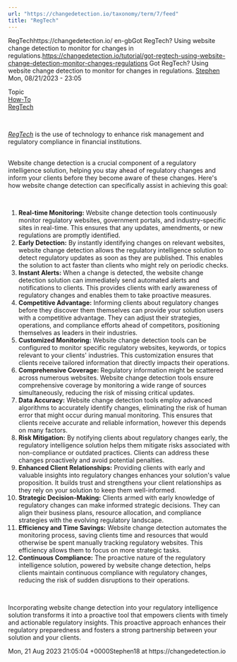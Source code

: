 ```yaml
---
url: "https://changedetection.io/taxonomy/term/7/feed"
title: "RegTech"
---
```


RegTechhttps://changedetection.io/
 en-gbGot RegTech? Using website change detection to monitor for changes in regulations.https://changedetection.io/tutorial/got-regtech-using-website-change-detection-monitor-changes-regulations
 <span class="field field--name-title field--type-string field--label-hidden">Got RegTech? Using website change detection to monitor for changes in regulations.</span>
<span class="field field--name-uid field--type-entity-reference field--label-hidden"><a title="View user profile." href="/tech-writer/stephen" class="username">Stephen</a></span>
<span class="field field--name-created field--type-created field--label-hidden"><time datetime="2023-08-21T23:05:04+02:00" title="Monday, August 21, 2023 - 23:05" class="datetime">Mon, 08/21/2023 - 23:05</time>
</span>

 <div class="field field--name-field-topic field--type-entity-reference field--label-above">
 <div class="field\_\_label">Topic</div>
 <div class='field\_\_items'>
 <div class="field\_\_item"><a href="/topic/how" hreflang="en-gb">How-To</a></div>
 <div class="field\_\_item"><a href="/topic/regtech" hreflang="en-gb">RegTech</a></div>
 </div>
 </div>

 <div class="clearfix text-formatted field field--name-body field--type-text-with-summary field--label-hidden field\_\_item"><p>&nbsp;</p><p><a href="https://www.mas.gov.sg/development/fintech/technologies---regtech"><em>RegTech</em></a> is the use of technology to enhance risk management and regulatory compliance in financial institutions.</p><p><br>Website change detection is a crucial component of a regulatory intelligence solution, helping you stay ahead of regulatory changes and inform your clients before they become aware of these changes. Here's how website change detection can specifically assist in achieving this goal:</p><p>&nbsp;</p><ol><li><strong>Real-time Monitoring:</strong> Website change detection tools continuously monitor regulatory websites, government portals, and industry-specific sites in real-time. This ensures that any updates, amendments, or new regulations are promptly identified.</li><li><strong>Early Detection:</strong> By instantly identifying changes on relevant websites, website change detection allows the regulatory intelligence solution to detect regulatory updates as soon as they are published. This enables the solution to act faster than clients who might rely on periodic checks.</li><li><strong>Instant Alerts:</strong> When a change is detected, the website change detection solution can immediately send automated alerts and notifications to clients. This provides clients with early awareness of regulatory changes and enables them to take proactive measures.</li><li><strong>Competitive Advantage:</strong> Informing clients about regulatory changes before they discover them themselves can provide your solution users with a competitive advantage. They can adjust their strategies, operations, and compliance efforts ahead of competitors, positioning themselves as leaders in their industries.</li><li><strong>Customized Monitoring:</strong> Website change detection tools can be configured to monitor specific regulatory websites, keywords, or topics relevant to your clients' industries. This customization ensures that clients receive tailored information that directly impacts their operations.</li><li><strong>Comprehensive Coverage:</strong> Regulatory information might be scattered across numerous websites. Website change detection tools ensure comprehensive coverage by monitoring a wide range of sources simultaneously, reducing the risk of missing critical updates.</li><li><strong>Data Accuracy:</strong> Website change detection tools employ advanced algorithms to accurately identify changes, eliminating the risk of human error that might occur during manual monitoring. This ensures that clients receive accurate and reliable information, however this depends on many factors.</li><li><strong>Risk Mitigation:</strong> By notifying clients about regulatory changes early, the regulatory intelligence solution helps them mitigate risks associated with non-compliance or outdated practices. Clients can address these changes proactively and avoid potential penalties.</li><li><strong>Enhanced Client Relationships:</strong> Providing clients with early and valuable insights into regulatory changes enhances your solution's value proposition. It builds trust and strengthens your client relationships as they rely on your solution to keep them well-informed.</li><li><strong>Strategic Decision-Making:</strong> Clients armed with early knowledge of regulatory changes can make informed strategic decisions. They can align their business plans, resource allocation, and compliance strategies with the evolving regulatory landscape.</li><li><strong>Efficiency and Time Savings:</strong> Website change detection automates the monitoring process, saving clients time and resources that would otherwise be spent manually tracking regulatory websites. This efficiency allows them to focus on more strategic tasks.</li><li><strong>Continuous Compliance:</strong> The proactive nature of the regulatory intelligence solution, powered by website change detection, helps clients maintain continuous compliance with regulatory changes, reducing the risk of sudden disruptions to their operations.</li></ol><p>&nbsp;</p><p>Incorporating website change detection into your regulatory intelligence solution transforms it into a proactive tool that empowers clients with timely and actionable regulatory insights. This proactive approach enhances their regulatory preparedness and fosters a strong partnership between your solution and your clients.</p></div>
 Mon, 21 Aug 2023 21:05:04 +0000Stephen18 at https://changedetection.io